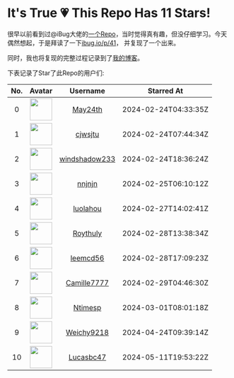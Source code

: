 # It's True 💗 This Repo Has 11 Stars!

很早以前看到过@iBug大佬的[一个Repo](https://github.com/iBug/This-Repo-Has-572-Stars)，当时觉得真有趣，但没仔细学习。今天偶然想起，于是拜读了一下[ibug.io/p/41](https://ibug.io/p/41)，
并复现了一个出来。

同时，我也将复现的完整过程记录到了[我的博客](https://blog.fyz666.xyz/blog/9506/)。

下表记录了Star了此Repo的用户们:

| No. | Avatar | Username | Starred At |
| :---: | :---: | :---: | :---: |
| 0 | <img src='https://avatars.githubusercontent.com/u/34061588?v=4' width='50'> | [May24th](https://github.com/May24th) | 2024-02-24T04:33:35Z |
| 1 | <img src='https://avatars.githubusercontent.com/u/147902813?v=4' width='50'> | [cjwsjtu](https://github.com/cjwsjtu) | 2024-02-24T07:44:34Z |
| 2 | <img src='https://avatars.githubusercontent.com/u/50669888?v=4' width='50'> | [windshadow233](https://github.com/windshadow233) | 2024-02-24T18:36:24Z |
| 3 | <img src='https://avatars.githubusercontent.com/u/101506027?v=4' width='50'> | [nnjnjn](https://github.com/nnjnjn) | 2024-02-25T06:10:12Z |
| 4 | <img src='https://avatars.githubusercontent.com/u/133310640?v=4' width='50'> | [luolahou](https://github.com/luolahou) | 2024-02-27T14:02:41Z |
| 5 | <img src='https://avatars.githubusercontent.com/u/57201828?v=4' width='50'> | [Roythuly](https://github.com/Roythuly) | 2024-02-28T13:38:34Z |
| 6 | <img src='https://avatars.githubusercontent.com/u/1885663?v=4' width='50'> | [leemcd56](https://github.com/leemcd56) | 2024-02-28T17:09:23Z |
| 7 | <img src='https://avatars.githubusercontent.com/u/44392324?v=4' width='50'> | [Camille7777](https://github.com/Camille7777) | 2024-02-29T04:46:30Z |
| 8 | <img src='https://avatars.githubusercontent.com/u/39520803?v=4' width='50'> | [Ntimesp](https://github.com/Ntimesp) | 2024-03-01T08:01:18Z |
| 9 | <img src='https://avatars.githubusercontent.com/u/129372531?v=4' width='50'> | [Weichy9218](https://github.com/Weichy9218) | 2024-04-24T09:39:14Z |
| 10 | <img src='https://avatars.githubusercontent.com/u/122161095?v=4' width='50'> | [Lucasbc47](https://github.com/Lucasbc47) | 2024-05-11T19:53:22Z |